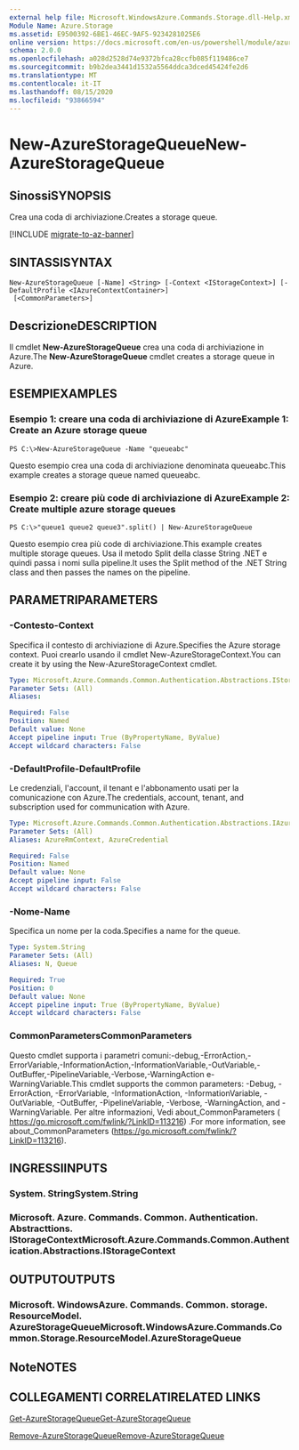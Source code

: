 ```yaml
---
external help file: Microsoft.WindowsAzure.Commands.Storage.dll-Help.xml
Module Name: Azure.Storage
ms.assetid: E9500392-6BE1-46EC-9AF5-9234281025E6
online version: https://docs.microsoft.com/en-us/powershell/module/azure.storage/new-azurestoragequeue
schema: 2.0.0
ms.openlocfilehash: a028d2528d74e9372bfca28ccfb085f119486ce7
ms.sourcegitcommit: b9b2dea3441d1532a5564ddca3dced45424fe2d6
ms.translationtype: MT
ms.contentlocale: it-IT
ms.lasthandoff: 08/15/2020
ms.locfileid: "93866594"
---
```

# <span data-ttu-id="a1b23-101">New-AzureStorageQueue</span><span class="sxs-lookup"><span data-stu-id="a1b23-101">New-AzureStorageQueue</span></span>

## <span data-ttu-id="a1b23-102">Sinossi</span><span class="sxs-lookup"><span data-stu-id="a1b23-102">SYNOPSIS</span></span>
<span data-ttu-id="a1b23-103">Crea una coda di archiviazione.</span><span class="sxs-lookup"><span data-stu-id="a1b23-103">Creates a storage queue.</span></span>

[!INCLUDE [migrate-to-az-banner](../../includes/migrate-to-az-banner.md)]

## <span data-ttu-id="a1b23-104">SINTASSI</span><span class="sxs-lookup"><span data-stu-id="a1b23-104">SYNTAX</span></span>

```
New-AzureStorageQueue [-Name] <String> [-Context <IStorageContext>] [-DefaultProfile <IAzureContextContainer>]
 [<CommonParameters>]
```

## <span data-ttu-id="a1b23-105">Descrizione</span><span class="sxs-lookup"><span data-stu-id="a1b23-105">DESCRIPTION</span></span>
<span data-ttu-id="a1b23-106">Il cmdlet **New-AzureStorageQueue** crea una coda di archiviazione in Azure.</span><span class="sxs-lookup"><span data-stu-id="a1b23-106">The **New-AzureStorageQueue** cmdlet creates a storage queue in Azure.</span></span>

## <span data-ttu-id="a1b23-107">ESEMPI</span><span class="sxs-lookup"><span data-stu-id="a1b23-107">EXAMPLES</span></span>

### <span data-ttu-id="a1b23-108">Esempio 1: creare una coda di archiviazione di Azure</span><span class="sxs-lookup"><span data-stu-id="a1b23-108">Example 1: Create an Azure storage queue</span></span>
```
PS C:\>New-AzureStorageQueue -Name "queueabc"
```

<span data-ttu-id="a1b23-109">Questo esempio crea una coda di archiviazione denominata queueabc.</span><span class="sxs-lookup"><span data-stu-id="a1b23-109">This example creates a storage queue named queueabc.</span></span>

### <span data-ttu-id="a1b23-110">Esempio 2: creare più code di archiviazione di Azure</span><span class="sxs-lookup"><span data-stu-id="a1b23-110">Example 2: Create multiple azure storage queues</span></span>
```
PS C:\>"queue1 queue2 queue3".split() | New-AzureStorageQueue
```

<span data-ttu-id="a1b23-111">Questo esempio crea più code di archiviazione.</span><span class="sxs-lookup"><span data-stu-id="a1b23-111">This example creates multiple storage queues.</span></span>
<span data-ttu-id="a1b23-112">Usa il metodo Split della classe String .NET e quindi passa i nomi sulla pipeline.</span><span class="sxs-lookup"><span data-stu-id="a1b23-112">It uses the Split method of the .NET String class and then passes the names on the pipeline.</span></span>

## <span data-ttu-id="a1b23-113">PARAMETRI</span><span class="sxs-lookup"><span data-stu-id="a1b23-113">PARAMETERS</span></span>

### <span data-ttu-id="a1b23-114">-Contesto</span><span class="sxs-lookup"><span data-stu-id="a1b23-114">-Context</span></span>
<span data-ttu-id="a1b23-115">Specifica il contesto di archiviazione di Azure.</span><span class="sxs-lookup"><span data-stu-id="a1b23-115">Specifies the Azure storage context.</span></span>
<span data-ttu-id="a1b23-116">Puoi crearlo usando il cmdlet New-AzureStorageContext.</span><span class="sxs-lookup"><span data-stu-id="a1b23-116">You can create it by using the New-AzureStorageContext cmdlet.</span></span>

```yaml
Type: Microsoft.Azure.Commands.Common.Authentication.Abstractions.IStorageContext
Parameter Sets: (All)
Aliases:

Required: False
Position: Named
Default value: None
Accept pipeline input: True (ByPropertyName, ByValue)
Accept wildcard characters: False
```

### <span data-ttu-id="a1b23-117">-DefaultProfile</span><span class="sxs-lookup"><span data-stu-id="a1b23-117">-DefaultProfile</span></span>
<span data-ttu-id="a1b23-118">Le credenziali, l'account, il tenant e l'abbonamento usati per la comunicazione con Azure.</span><span class="sxs-lookup"><span data-stu-id="a1b23-118">The credentials, account, tenant, and subscription used for communication with Azure.</span></span>

```yaml
Type: Microsoft.Azure.Commands.Common.Authentication.Abstractions.IAzureContextContainer
Parameter Sets: (All)
Aliases: AzureRmContext, AzureCredential

Required: False
Position: Named
Default value: None
Accept pipeline input: False
Accept wildcard characters: False
```

### <span data-ttu-id="a1b23-119">-Nome</span><span class="sxs-lookup"><span data-stu-id="a1b23-119">-Name</span></span>
<span data-ttu-id="a1b23-120">Specifica un nome per la coda.</span><span class="sxs-lookup"><span data-stu-id="a1b23-120">Specifies a name for the queue.</span></span>

```yaml
Type: System.String
Parameter Sets: (All)
Aliases: N, Queue

Required: True
Position: 0
Default value: None
Accept pipeline input: True (ByPropertyName, ByValue)
Accept wildcard characters: False
```

### <span data-ttu-id="a1b23-121">CommonParameters</span><span class="sxs-lookup"><span data-stu-id="a1b23-121">CommonParameters</span></span>
<span data-ttu-id="a1b23-122">Questo cmdlet supporta i parametri comuni:-debug,-ErrorAction,-ErrorVariable,-InformationAction,-InformationVariable,-OutVariable,-OutBuffer,-PipelineVariable,-Verbose,-WarningAction e-WarningVariable.</span><span class="sxs-lookup"><span data-stu-id="a1b23-122">This cmdlet supports the common parameters: -Debug, -ErrorAction, -ErrorVariable, -InformationAction, -InformationVariable, -OutVariable, -OutBuffer, -PipelineVariable, -Verbose, -WarningAction, and -WarningVariable.</span></span> <span data-ttu-id="a1b23-123">Per altre informazioni, Vedi about_CommonParameters ( https://go.microsoft.com/fwlink/?LinkID=113216) .</span><span class="sxs-lookup"><span data-stu-id="a1b23-123">For more information, see about_CommonParameters (https://go.microsoft.com/fwlink/?LinkID=113216).</span></span>

## <span data-ttu-id="a1b23-124">INGRESSI</span><span class="sxs-lookup"><span data-stu-id="a1b23-124">INPUTS</span></span>

### <span data-ttu-id="a1b23-125">System. String</span><span class="sxs-lookup"><span data-stu-id="a1b23-125">System.String</span></span>

### <span data-ttu-id="a1b23-126">Microsoft. Azure. Commands. Common. Authentication. Abstracttions. IStorageContext</span><span class="sxs-lookup"><span data-stu-id="a1b23-126">Microsoft.Azure.Commands.Common.Authentication.Abstractions.IStorageContext</span></span>

## <span data-ttu-id="a1b23-127">OUTPUT</span><span class="sxs-lookup"><span data-stu-id="a1b23-127">OUTPUTS</span></span>

### <span data-ttu-id="a1b23-128">Microsoft. WindowsAzure. Commands. Common. storage. ResourceModel. AzureStorageQueue</span><span class="sxs-lookup"><span data-stu-id="a1b23-128">Microsoft.WindowsAzure.Commands.Common.Storage.ResourceModel.AzureStorageQueue</span></span>

## <span data-ttu-id="a1b23-129">Note</span><span class="sxs-lookup"><span data-stu-id="a1b23-129">NOTES</span></span>

## <span data-ttu-id="a1b23-130">COLLEGAMENTI CORRELATI</span><span class="sxs-lookup"><span data-stu-id="a1b23-130">RELATED LINKS</span></span>

[<span data-ttu-id="a1b23-131">Get-AzureStorageQueue</span><span class="sxs-lookup"><span data-stu-id="a1b23-131">Get-AzureStorageQueue</span></span>](./Get-AzureStorageQueue.md)

[<span data-ttu-id="a1b23-132">Remove-AzureStorageQueue</span><span class="sxs-lookup"><span data-stu-id="a1b23-132">Remove-AzureStorageQueue</span></span>](./Remove-AzureStorageQueue.md)


